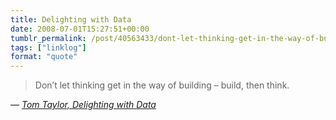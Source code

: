 ```yaml
---
title: Delighting with Data
date: 2008-07-01T15:27:51+00:00
tumblr_permalink: /post/40563433/dont-let-thinking-get-in-the-way-of-building
tags: ["linklog"]
format: "quote"
---
```


> Don’t let thinking get in the way of building &#8211; build, then think.

— <cite>[Tom Taylor, _Delighting with Data_](http://www.tomtaylor.co.uk/talks/delighting-with-data/)</cite>
